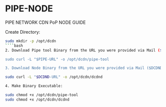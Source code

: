 # PIPE-NODE
PIPE NETWORK CDN PoP NODE GUIDE

Create Directory:
```bash
sudo mkdir -p /opt/dcdn
````bash
2. Download Pipe tool Binary from the URL you were provided via Mail ($PIPE-URL is where you'll insert the download link. into the double quote.):

sudo curl -L "$PIPE-URL" -o /opt/dcdn/pipe-tool

3. Download Node Binary from the URL you were provided via Mail ($DCDND-URL is where you'll insert the download link. into the double quote.):

sudo curl -L "$DCDND-URL" -o /opt/dcdn/dcdnd

4. Make Binary Executable:

sudo chmod +x /opt/dcdn/pipe-tool
sudo chmod +x /opt/dcdn/dcdnd

